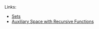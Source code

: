 Links:
- [Sets](https://www.geeksforgeeks.org/set-in-cpp-stl/)
- [Auxiliary Space with Recursive Functions](https://www.geeksforgeeks.org/auxiliary-space-recursive-functions/)  